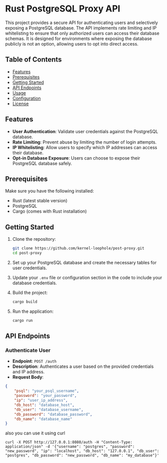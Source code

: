 # Rust PostgreSQL Proxy API

This project provides a secure API for authenticating users and selectively exposing a PostgreSQL database. The API implements rate limiting and IP whitelisting to ensure that only authorized users can access their database schemas. It is designed for environments where exposing the database publicly is not an option, allowing users to opt into direct access.

## Table of Contents

- [Features](#features)
- [Prerequisites](#prerequisites)
- [Getting Started](#getting-started)
- [API Endpoints](#api-endpoints)
- [Usage](#usage)
- [Configuration](#configuration)
- [License](#license)

## Features

- **User Authentication**: Validate user credentials against the PostgreSQL database.
- **Rate Limiting**: Prevent abuse by limiting the number of login attempts.
- **IP Whitelisting**: Allow users to specify which IP addresses can access their database.
- **Opt-in Database Exposure**: Users can choose to expose their PostgreSQL database safely.

## Prerequisites

Make sure you have the following installed:

- Rust (latest stable version)
- PostgreSQL
- Cargo (comes with Rust installation)

## Getting Started

1. Clone the repository:

    ```bash
    git clone https://github.com/kernel-loophole/post-proxy.git
    cd post-proxy
    ```

2. Set up your PostgreSQL database and create the necessary tables for user credentials.

3. Update your `.env` file or configuration section in the code to include your database credentials.

4. Build the project:

    ```bash
    cargo build
    ```

5. Run the application:

    ```bash
    cargo run
    ```

## API Endpoints

### Authenticate User

- **Endpoint**: `POST /auth`
- **Description**: Authenticates a user based on the provided credentials and IP address.
- **Request Body**:

```json
{
    "psql": "your_psql_username",
    "password": "your_password",
    "ip": "user_ip_address",
    "db_host": "database_host",
    "db_user": "database_username",
    "db_password": "database_password",
    "db_name": "database_name"
}
```
also you can use it using curl 
```curl
curl -X POST http://127.0.0.1:8080/auth -H "Content-Type: application/json" -d '{"username": "postgres", "password": "new_password", "ip": "localhost", "db_host": "127.0.0.1", "db_user": "postgres", "db_password": "new_password", "db_name": "my_database"}'
```
